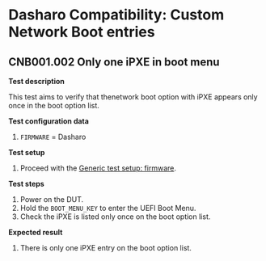 # Dasharo Compatibility: Custom Network Boot entries

## CNB001.002 Only one iPXE in boot menu

**Test description**

This test aims to verify that thenetwork boot option with iPXE appears only
once in the boot option list.

**Test configuration data**

1. `FIRMWARE` = Dasharo

**Test setup**

1. Proceed with the
    [Generic test setup: firmware](../../generic-test-setup#firmware).

**Test steps**

1. Power on the DUT.
1. Hold the `BOOT_MENU_KEY` to enter the UEFI Boot Menu.
1. Check the iPXE is listed only once on the boot option list.

**Expected result**

1. There is only one iPXE entry on the boot option list.

